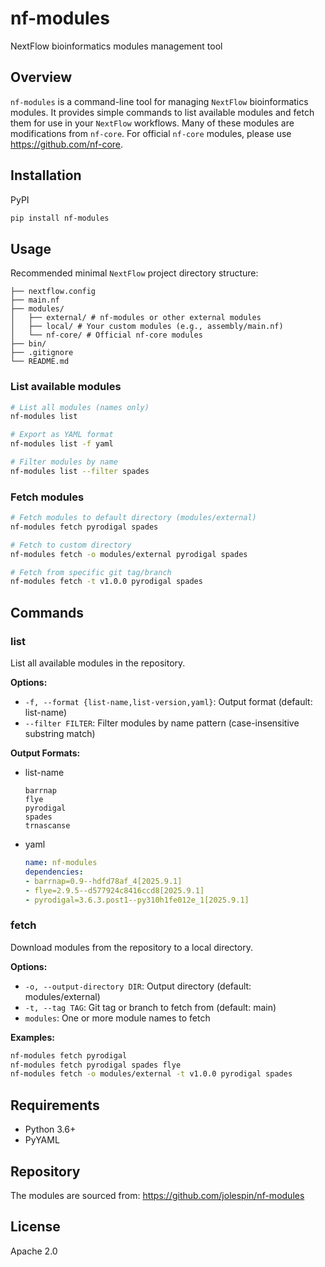 # nf-modules

NextFlow bioinformatics modules management tool

## Overview

`nf-modules` is a command-line tool for managing `NextFlow` bioinformatics modules. It provides simple commands to list available modules and fetch them for use in your `NextFlow` workflows.  Many of these modules are modifications from `nf-core`.  For official `nf-core` modules, please use https://github.com/nf-core.

## Installation

PyPI
```bash
pip install nf-modules
```

## Usage
Recommended minimal `NextFlow` project directory structure: 
```
├── nextflow.config
├── main.nf
├── modules/
│   ├── external/ # nf-modules or other external modules
│   ├── local/ # Your custom modules (e.g., assembly/main.nf)
│   └── nf-core/ # Official nf-core modules
├── bin/
├── .gitignore
└── README.md
```

### List available modules

```bash
# List all modules (names only)
nf-modules list

# Export as YAML format
nf-modules list -f yaml

# Filter modules by name
nf-modules list --filter spades
```

### Fetch modules

```bash
# Fetch modules to default directory (modules/external)
nf-modules fetch pyrodigal spades

# Fetch to custom directory
nf-modules fetch -o modules/external pyrodigal spades

# Fetch from specific git tag/branch
nf-modules fetch -t v1.0.0 pyrodigal spades
```

## Commands

### list

List all available modules in the repository.

**Options:**
- `-f, --format {list-name,list-version,yaml}`: Output format (default: list-name)
- `--filter FILTER`: Filter modules by name pattern (case-insensitive substring match)

**Output Formats:**
* list-name
    ```
    barrnap
    flye
    pyrodigal
    spades
    trnascanse
    ```

* yaml
    ```yaml
    name: nf-modules
    dependencies:
    - barrnap=0.9--hdfd78af_4[2025.9.1]
    - flye=2.9.5--d577924c8416ccd8[2025.9.1]
    - pyrodigal=3.6.3.post1--py310h1fe012e_1[2025.9.1]
    ```

### fetch

Download modules from the repository to a local directory.

**Options:**
- `-o, --output-directory DIR`: Output directory (default: modules/external)
- `-t, --tag TAG`: Git tag or branch to fetch from (default: main)
- `modules`: One or more module names to fetch

**Examples:**
```bash
nf-modules fetch pyrodigal
nf-modules fetch pyrodigal spades flye
nf-modules fetch -o modules/external -t v1.0.0 pyrodigal spades
```

## Requirements

- Python 3.6+
- PyYAML

## Repository

The modules are sourced from: https://github.com/jolespin/nf-modules

## License

Apache 2.0